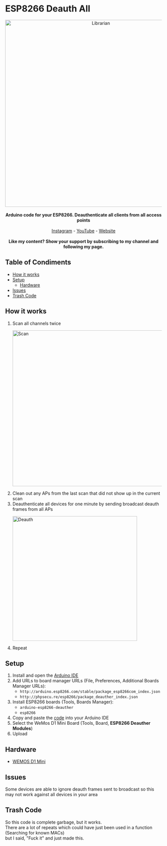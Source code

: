 # ESP8266 Deauth All
<p align="center">
  <img alt="Librarian" src="https://github.com/the-red-team/ESP8266_Deauth_All/blob/master/images/IMG_2917.JPG" width="600">
  <br>
  <br>
  <b>Arduino code for your ESP8266. Deauthenticate all clients from all access points</b>
  <br>
  <br>
  <a href="https://www.instagram.com/the.red.team4">Instagram</a>
 - <a href="https://www.youtube.com/channel/UCQdi3MDHHMm7u3cMkEY329Q">YouTube</a>
 - <a href="https://208.68.37.54">Website</a>
  <br>
  <br>
  <b>Like my content? Show your support by subscribing to my channel and following my page.</b>
</p>

## Table of Condiments
  - [How it works](#how-it-works)
  - [Setup](#setup)
    - [Hardware](#hardware)
  - [Issues](#issues)
  - [Trash Code](#trash-code)

## How it works
  1. Scan all channels twice
    <p><img alt="Scan" src="https://github.com/the-red-team/ESP8266_Deauth_All/blob/master/images/de3.jpg" width="500"></p>  
  2. Clean out any APs from the last scan that did not show up in the current scan
  3. Deauthenticate all devices for one minute by sending broadcast deauth frames from all APs
    <p><img alt="Deauth" src="https://github.com/the-red-team/ESP8266_Deauth_All/blob/master/images/de.jpg" width="400"></p>  
  4. Repeat

## Setup
1. Install and open the [Arduino IDE](https://www.arduino.cc/en/Main/Software)
2. Add URLs to board manager URLs (File, Preferences, Additional Boards Manager URLs):  
   * `http://arduino.esp8266.com/stable/package_esp8266com_index.json`
   * `http://phpsecu.re/esp8266/package_deauther_index.json`
3. Install ESP8266 boards (Tools, Boards Manager):  
   * `arduino-esp8266-deauther`
   * `esp8266`
4. Copy and paste the [code](https://github.com/the-red-team/ESP8266_Deauth_All/blob/master/deauth_all.ino) into your Arduino IDE
5. Select the WeMos D1 Mini Board (Tools, Board, <b>ESP8266 Deauther Modules</b>)
6. Upload

## Hardware
  * [WEMOS D1 Mini](https://www.amazon.com/Makerfocus-NodeMcu-Development-ESP8266-Compatible/dp/B01N3P763C/ref=sr_1_3?ie=UTF8&qid=1531324588&sr=8-3&keywords=wemos+d1+mini)

## Issues
Some devices are able to ignore deauth frames sent to broadcast so this may not work against all devices in your area

## Trash Code
So this code is complete garbage, but it works.  
There are a lot of repeats which could have just been used in a function (Searching for known MACs)  
but I said, "Fuck it" and just made this.

